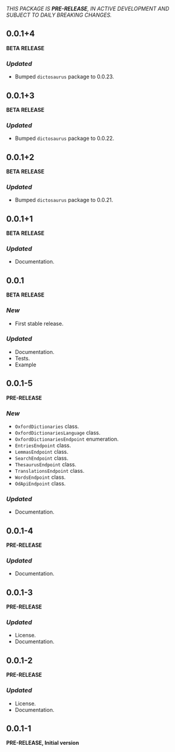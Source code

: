 <!-- 
BSD 3-Clause License
Copyright (c) 2022, GM Consult Pty Ltd
All rights reserved. 
-->

*THIS PACKAGE IS **PRE-RELEASE**, IN ACTIVE DEVELOPMENT AND SUBJECT TO DAILY BREAKING CHANGES.*

## 0.0.1+4
**BETA RELEASE**

### *Updated*
* Bumped `dictosaurus` package to 0.0.23.

## 0.0.1+3
**BETA RELEASE**

### *Updated*
* Bumped `dictosaurus` package to 0.0.22.

## 0.0.1+2
**BETA RELEASE**

### *Updated*
* Bumped `dictosaurus` package to 0.0.21.

## 0.0.1+1
**BETA RELEASE**

### *Updated*
* Documentation.

## 0.0.1
**BETA RELEASE**

### *New*
* First stable release.

### *Updated*
* Documentation.
* Tests.
* Example


## 0.0.1-5
**PRE-RELEASE**

### *New*
* `OxfordDictionaries` class.
* `OxfordDictionariesLanguage` class.
* `OxfordDictionariesEndpoint` enumeration.
* `EntriesEndpoint` class.
* `LemmasEndpoint` class.
* `SearchEndpoint` class.
* `ThesaurusEndpoint` class.
* `TranslationsEndpoint` class.
* `WordsEndpoint` class.
* `OdApiEndpoint` class.

### *Updated*
* Documentation.

## 0.0.1-4
**PRE-RELEASE**

### *Updated*
* Documentation.

## 0.0.1-3
**PRE-RELEASE**

### *Updated*
* License.
* Documentation.

## 0.0.1-2
**PRE-RELEASE**

### *Updated*
* License.
* Documentation.

## 0.0.1-1
**PRE-RELEASE, Initial version**

<!-- 
### *Breaking changes*
* None

### *New*
* New package

### *Bug fixes*

### *Updated*
* Dependencies.
* Tests.
* Documentation.
* Examples. 
-->
